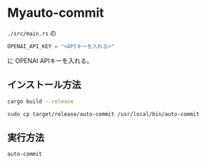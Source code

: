 # Myauto-commit

`./src/main.rs` の

```rust
OPENAI_API_KEY = "<APIキーを入れる>"
```

に OPENAI APIキーを入れる。

## インストール方法
```sh
cargo build --release
```
```sh
sudo cp target/release/auto-commit /usr/local/bin/auto-commit
```

## 実行方法
```sh
auto-commit
```
